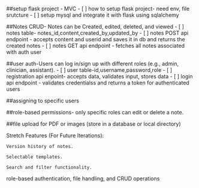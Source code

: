 ##setup flask project - MVC
    - [ ] how to setup flask project- need env, file srutcture
    - [ ] setup mysql and integrate it with flask using sqlalchemy

##Notes CRUD- Notes can be Created, edited, deleted, and viewed
    - [ ] notes table- notes_id,content,created_by,updated_by
    - [ ] notes POST api endpoint - accepts content and userid and saves it in db and returns the created notes
    - [ ] notes GET api endpoint - fetches all notes associated with auth user

##user auth-Users can log in/sign up with different roles (e.g., admin, clinician, assistant).
    - [ ] user table-id,username,password,role
    - [ ] registration api enpoint- accepts data, validates input, stores data
    - [ ] login api endpoint - validates credentialss and returns a token for authenticated users

##assigning to specific users

##role-based permissions- only specific roles can edit or delete a note.

##file upload for PDF or images (store in a database or local directory)







Stretch Features (For Future Iterations):

    Version history of notes.

    Selectable templates.

    Search and filter functionality.


role-based authentication, file handling, and CRUD operations
